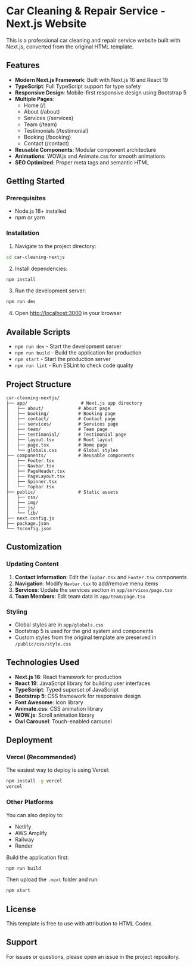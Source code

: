 # Car Cleaning & Repair Service - Next.js Website

This is a professional car cleaning and repair service website built with Next.js, converted from the original HTML template.

## Features

- **Modern Next.js Framework**: Built with Next.js 16 and React 19
- **TypeScript**: Full TypeScript support for type safety
- **Responsive Design**: Mobile-first responsive design using Bootstrap 5
- **Multiple Pages**:
  - Home (/)
  - About (/about)
  - Services (/services)
  - Team (/team)
  - Testimonials (/testimonial)
  - Booking (/booking)
  - Contact (/contact)
- **Reusable Components**: Modular component architecture
- **Animations**: WOW.js and Animate.css for smooth animations
- **SEO Optimized**: Proper meta tags and semantic HTML

## Getting Started

### Prerequisites

- Node.js 18+ installed
- npm or yarn

### Installation

1. Navigate to the project directory:
```bash
cd car-cleaning-nextjs
```

2. Install dependencies:
```bash
npm install
```

3. Run the development server:
```bash
npm run dev
```

4. Open [http://localhost:3000](http://localhost:3000) in your browser

## Available Scripts

- `npm run dev` - Start the development server
- `npm run build` - Build the application for production
- `npm start` - Start the production server
- `npm run lint` - Run ESLint to check code quality

## Project Structure

```
car-cleaning-nextjs/
├── app/                    # Next.js app directory
│   ├── about/             # About page
│   ├── booking/           # Booking page
│   ├── contact/           # Contact page
│   ├── services/          # Services page
│   ├── team/              # Team page
│   ├── testimonial/       # Testimonial page
│   ├── layout.tsx         # Root layout
│   ├── page.tsx           # Home page
│   └── globals.css        # Global styles
├── components/            # Reusable components
│   ├── Footer.tsx
│   ├── Navbar.tsx
│   ├── PageHeader.tsx
│   ├── PageLayout.tsx
│   ├── Spinner.tsx
│   └── Topbar.tsx
├── public/                # Static assets
│   ├── css/
│   ├── img/
│   ├── js/
│   └── lib/
├── next.config.js
├── package.json
└── tsconfig.json
```

## Customization

### Updating Content

1. **Contact Information**: Edit the `Topbar.tsx` and `Footer.tsx` components
2. **Navigation**: Modify `Navbar.tsx` to add/remove menu items
3. **Services**: Update the services section in `app/services/page.tsx`
4. **Team Members**: Edit team data in `app/team/page.tsx`

### Styling

- Global styles are in `app/globals.css`
- Bootstrap 5 is used for the grid system and components
- Custom styles from the original template are preserved in `/public/css/style.css`

## Technologies Used

- **Next.js 16**: React framework for production
- **React 19**: JavaScript library for building user interfaces
- **TypeScript**: Typed superset of JavaScript
- **Bootstrap 5**: CSS framework for responsive design
- **Font Awesome**: Icon library
- **Animate.css**: CSS animation library
- **WOW.js**: Scroll animation library
- **Owl Carousel**: Touch-enabled carousel

## Deployment

### Vercel (Recommended)

The easiest way to deploy is using Vercel:

```bash
npm install -g vercel
vercel
```

### Other Platforms

You can also deploy to:
- Netlify
- AWS Amplify
- Railway
- Render

Build the application first:
```bash
npm run build
```

Then upload the `.next` folder and run:
```bash
npm start
```

## License

This template is free to use with attribution to HTML Codex.

## Support

For issues or questions, please open an issue in the project repository.
